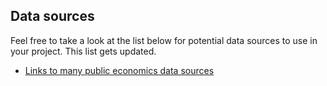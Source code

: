 ## Data sources ##

Feel free to take a look at the list below for potential data sources to use in your project. This list gets updated.

* [Links to many public economics data sources](https://www.amherst.edu/academiclife/departments/economics/resources)

